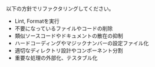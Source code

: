 以下の方針でリファクタリングしてください。

- Lint, Formatを実行
- 不要になっているファイルやコードの削除
- 類似ソースコードやドキュメントの散在の抑制
- ハードコーディングやマジックナンバーの設定ファイル化
- 適切なディレクトリ設計やコンポーネント分割
- 重要な処理の外部化、テスタブル化
